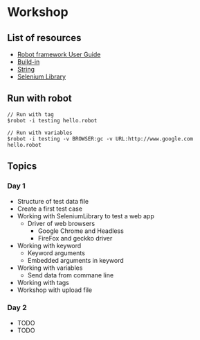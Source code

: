 # Workshop

## List of resources
* [Robot framework User Guide](http://robotframework.org/robotframework/latest/RobotFrameworkUserGuide.html)
* [Build-in](http://robotframework.org/robotframework/latest/libraries/BuiltIn.html)
* [String](http://robotframework.org/robotframework/latest/libraries/String.html)
* [Selenium Library](https://github.com/robotframework/SeleniumLibrary/)

## Run with robot
```
// Run with tag
$robot -i testing hello.robot

// Run with variables
$robot -i testing -v BROWSER:gc -v URL:http://www.google.com  hello.robot
```

## Topics

### Day 1
* Structure of test data file
* Create a first test case
* Working with SeleniumLibrary to test a web app
  * Driver of web browsers
    * Google Chrome and Headless
    * FireFox and geckko driver
* Working with keyword
  * Keyword arguments
  * Embedded arguments in keyword
* Working with variables
  * Send data from commane line
* Working with tags
* Workshop with upload file

### Day 2
* TODO
* TODO

